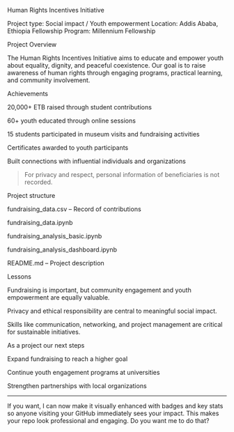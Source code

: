 Human Rights Incentives Initiative

Project type: Social impact / Youth empowerment
Location: Addis Ababa, Ethiopia
Fellowship Program: Millennium Fellowship

Project Overview

The Human Rights Incentives Initiative aims to educate and empower youth about equality, dignity, and peaceful coexistence. Our goal is to raise awareness of human rights through engaging programs, practical learning, and community involvement.

Achievements

20,000+ ETB raised through student contributions

60+ youth educated through online sessions

15 students participated in museum visits and fundraising activities

Certificates awarded to youth participants

Built connections with influential individuals and organizations


> For privacy and respect, personal information of beneficiaries is not recorded.



Project structure

fundraising_data.csv – Record of contributions

fundraising_data.ipynb

fundraising_analysis_basic.ipynb

fundraising_analysis_dashboard.ipynb

README.md – Project description


Lessons

Fundraising is important, but community engagement and youth empowerment are equally valuable.

Privacy and ethical responsibility are central to meaningful social impact.

Skills like communication, networking, and project management are critical for sustainable initiatives.


As a project our next steps

Expand fundraising to reach a higher goal

Continue youth engagement programs at universities

Strengthen partnerships with local organizations



---

If you want, I can now make it visually enhanced with badges and key stats so anyone visiting your GitHub immediately sees your impact. This makes your repo look professional and engaging. Do you want me to do that?
